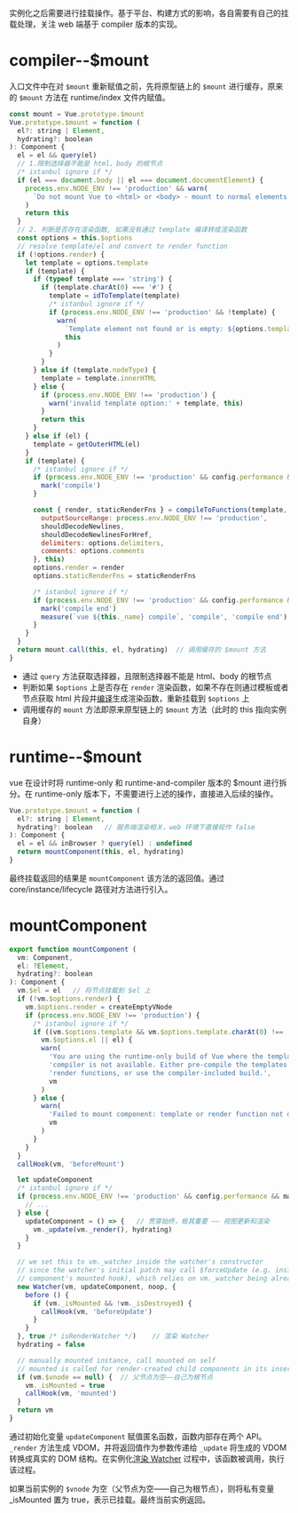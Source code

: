 实例化之后需要进行挂载操作。基于平台、构建方式的影响，各自需要有自己的挂载处理，关注 web 端基于 compiler 版本的实现。
# compiler--$mount

入口文件中在对 `$mount` 重新赋值之前，先将原型链上的 `$mount` 进行缓存，原来的 `$mount` 方法在 runtime/index 文件内赋值。

```javascript
const mount = Vue.prototype.$mount
Vue.prototype.$mount = function (
  el?: string | Element,
  hydrating?: boolean
): Component {
  el = el && query(el)
  // 1.限制选择器不能是 html、body 的根节点
  /* istanbul ignore if */
  if (el === document.body || el === document.documentElement) {
    process.env.NODE_ENV !== 'production' && warn(
      `Do not mount Vue to <html> or <body> - mount to normal elements instead.`
    )
    return this
  }
  // 2. 判断是否存在渲染函数, 如果没有通过 template 编译转成渲染函数
  const options = this.$options
  // resolve template/el and convert to render function
  if (!options.render) {
    let template = options.template
    if (template) {
      if (typeof template === 'string') {
        if (template.charAt(0) === '#') {
          template = idToTemplate(template)
          /* istanbul ignore if */
          if (process.env.NODE_ENV !== 'production' && !template) {
            warn(
              `Template element not found or is empty: ${options.template}`,
              this
            )
          }
        }
      } else if (template.nodeType) {
        template = template.innerHTML
      } else {
        if (process.env.NODE_ENV !== 'production') {
          warn('invalid template option:' + template, this)
        }
        return this
      }
    } else if (el) {
      template = getOuterHTML(el)
    }
    if (template) {
      /* istanbul ignore if */
      if (process.env.NODE_ENV !== 'production' && config.performance && mark) {
        mark('compile')
      }

      const { render, staticRenderFns } = compileToFunctions(template, {
        outputSourceRange: process.env.NODE_ENV !== 'production',
        shouldDecodeNewlines,
        shouldDecodeNewlinesForHref,
        delimiters: options.delimiters,
        comments: options.comments
      }, this)
      options.render = render
      options.staticRenderFns = staticRenderFns

      /* istanbul ignore if */
      if (process.env.NODE_ENV !== 'production' && config.performance && mark) {
        mark('compile end')
        measure(`vue ${this._name} compile`, 'compile', 'compile end')
      }
    }
  }
  return mount.call(this, el, hydrating)  // 调用缓存的 $mount 方法
}
```

  + 通过 `query` 方法获取选择器，且限制选择器不能是 html、body 的根节点
  + 判断如果 `$options` 上是否存在 `render` 渲染函数，如果不存在则通过模板或者节点获取 html 片段并[编译]()生成渲染函数，重新挂载到 `$options` 上
  + 调用缓存的 `mount` 方法即原来原型链上的 `$mount` 方法（此时的 this 指向实例自身）

# runtime--$mount

vue 在设计时将 runtime-only 和 runtime-and-compiler 版本的 $mount 进行拆分。在 runtime-only 版本下，不需要进行上述的操作，直接进入后续的操作。

```javascript
Vue.prototype.$mount = function (
  el?: string | Element,
  hydrating?: boolean   // 服务端渲染相关，web 环境下直接视作 false
): Component {
  el = el && inBrowser ? query(el) : undefined
  return mountComponent(this, el, hydrating)
}
```

最终挂载返回的结果是 `mountComponent` 该方法的返回值。通过 core/instance/lifecycle 路径对方法进行引入。

# mountComponent

```javascript
export function mountComponent (
  vm: Component,
  el: ?Element,
  hydrating?: boolean
): Component {
  vm.$el = el   // 将节点挂载到 $el 上
  if (!vm.$options.render) {
    vm.$options.render = createEmptyVNode
    if (process.env.NODE_ENV !== 'production') {
      /* istanbul ignore if */
      if ((vm.$options.template && vm.$options.template.charAt(0) !== '#') ||
        vm.$options.el || el) {
        warn(
          'You are using the runtime-only build of Vue where the template ' +
          'compiler is not available. Either pre-compile the templates into ' +
          'render functions, or use the compiler-included build.',
          vm
        )
      } else {
        warn(
          'Failed to mount component: template or render function not defined.',
          vm
        )
      }
    }
  }
  callHook(vm, 'beforeMount')

  let updateComponent
  /* istanbul ignore if */
  if (process.env.NODE_ENV !== 'production' && config.performance && mark) {
    // ...
  } else {
    updateComponent = () => {   // 贯穿始终，极其重要 —— 视图更新和渲染
      vm._update(vm._render(), hydrating)
    }
  }

  // we set this to vm._watcher inside the watcher's constructor
  // since the watcher's initial patch may call $forceUpdate (e.g. inside child
  // component's mounted hook), which relies on vm._watcher being already defined
  new Watcher(vm, updateComponent, noop, {
    before () {
      if (vm._isMounted && !vm._isDestroyed) {
        callHook(vm, 'beforeUpdate')
      }
    }
  }, true /* isRenderWatcher */)    // 渲染 Watcher
  hydrating = false

  // manually mounted instance, call mounted on self
  // mounted is called for render-created child components in its inserted hook
  if (vm.$vnode == null) {  // 父节点为空——自己为根节点
    vm._isMounted = true
    callHook(vm, 'mounted')
  }
  return vm
}
```

通过初始化变量 `updateComponent` 赋值匿名函数，函数内部存在两个 API。`_render` 方法生成 VDOM，并将返回值作为参数传递给 `_update` 将生成的 VDOM 转换成真实的 DOM 结构。在实例化[渲染 Watcher]() 过程中，该函数被调用，执行该过程。

如果当前实例的 `$vnode` 为空（父节点为空——自己为根节点），则将私有变量 _isMounted 置为 true，表示已挂载。最终当前实例返回。
